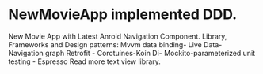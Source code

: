 # NewMovieApp implemented DDD.
New Movie App with Latest Anroid Navigation Component.
Library, Frameworks and Design patterns:
Mvvm data binding- Live Data- Navigation graph
Retrofit - Corotuines-Koin Di- Mockito-parameterized unit testing - Espresso
Read more text view library.



